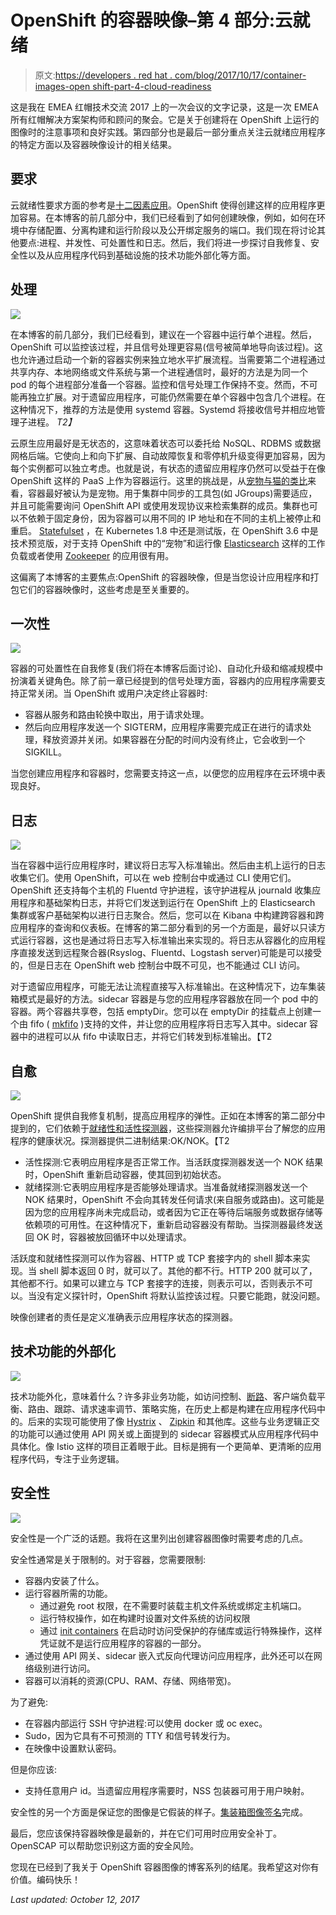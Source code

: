 # OpenShift 的容器映像–第 4 部分:云就绪

> 原文:[https://developers . red hat . com/blog/2017/10/17/container-images-open shift-part-4-cloud-readiness](https://developers.redhat.com/blog/2017/10/17/container-images-openshift-part-4-cloud-readiness)

这是我在 EMEA 红帽技术交流 2017 上的一次会议的文字记录，这是一次 EMEA 所有红帽解决方案架构师和顾问的聚会。它是关于创建将在 OpenShift 上运行的图像时的注意事项和良好实践。第四部分也是最后一部分重点关注云就绪应用程序的特定方面以及容器映像设计的相关结果。

## 要求

云就绪性要求方面的参考是[十二因素应用](https://12factor.net/)。OpenShift 使得创建这样的应用程序更加容易。在本博客的前几部分中，我们已经看到了如何创建映像，例如，如何在环境中存储配置、分离构建和运行阶段以及公开绑定服务的端口。我们现在将讨论其他要点:进程、并发性、可处置性和日志。然后，我们将进一步探讨自我修复、安全性以及从应用程序代码到基础设施的技术功能外部化等方面。

## 处理

![](../Images/b864861ca0cb29cec4466d0c33d518be.png)

在本博客的前几部分，我们已经看到，建议在一个容器中运行单个进程。然后，OpenShift 可以监控该过程，并且信号处理更容易(信号被简单地导向该过程)。这也允许通过启动一个新的容器实例来独立地水平扩展流程。当需要第二个进程通过共享内存、本地网络或文件系统与第一个进程通信时，最好的方法是为同一个 pod 的每个进程部分准备一个容器。监控和信号处理工作保持不变。然而，不可能再独立扩展。对于遗留应用程序，可能仍然需要在单个容器中包含几个进程。在这种情况下，推荐的方法是使用 systemd 容器。Systemd 将接收信号并相应地管理子进程。 *T2】*

云原生应用最好是无状态的，这意味着状态可以委托给 NoSQL、RDBMS 或数据网格后端。它使向上和向下扩展、自动故障恢复和零停机升级变得更加容易，因为每个实例都可以独立考虑。也就是说，有状态的遗留应用程序仍然可以受益于在像 OpenShift 这样的 PaaS 上作为容器运行。这里的挑战是，从[宠物与猫的类比](http://cloudscaling.com/blog/cloud-computing/the-history-of-pets-vs-cattle/)来看，容器最好被认为是宠物。用于集群中同步的工具包(如 JGroups)需要适应，并且可能需要询问 OpenShift API 或使用发现协议来检索集群的成员。集群也可以不依赖于固定身份，因为容器可以用不同的 IP 地址和在不同的主机上被停止和重启。 [Statefulset](https://kubernetes.io/docs/concepts/workloads/controllers/statefulset/) ，在 Kubernetes 1.8 中还是测试版，在 OpenShift 3.6 中是技术预览版，对于支持 OpenShift 中的“宠物”和运行像 [Elasticsearch](https://www.elastic.co/products/elasticsearch) 这样的工作负载或者使用 [Zookeeper](https://zookeeper.apache.org/) 的应用很有用。

这偏离了本博客的主要焦点:OpenShift 的容器映像，但是当您设计应用程序和打包它们的容器映像时，这些考虑是至关重要的。

## 一次性

![](../Images/f119c71a1c8a376d7e9c2d5970abf483.png)

容器的可处置性在自我修复(我们将在本博客后面讨论)、自动化升级和缩减规模中扮演着关键角色。除了前一章已经提到的信号处理方面，容器内的应用程序需要支持正常关闭。当 OpenShift 或用户决定终止容器时:

*   容器从服务和路由轮换中取出，用于请求处理。
*   然后向应用程序发送一个 SIGTERM，应用程序需要完成正在进行的请求处理，释放资源并关闭。如果容器在分配的时间内没有终止，它会收到一个 SIGKILL。

当您创建应用程序和容器时，您需要支持这一点，以便您的应用程序在云环境中表现良好。

## 日志

![](../Images/e35f173475de74de02e2f4e6b42feb82.png)

当在容器中运行应用程序时，建议将日志写入标准输出。然后由主机上运行的日志收集它们。使用 OpenShift，可以在 web 控制台中或通过 CLI 使用它们。OpenShift 还支持每个主机的 Fluentd 守护进程，该守护进程从 journald 收集应用程序和基础架构日志，并将它们发送到运行在 OpenShift 上的 Elasticsearch 集群或客户基础架构以进行日志聚合。然后，您可以在 Kibana 中构建跨容器和跨应用程序的查询和仪表板。在博客的第二部分看到的另一个方面是，最好以只读方式运行容器，这也是通过将日志写入标准输出来实现的。将日志从容器化的应用程序直接发送到远程聚合器(Rsyslog、Fluentd、Logstash server)可能是可以接受的，但是日志在 OpenShift web 控制台中既不可见，也不能通过 CLI 访问。

对于遗留应用程序，可能无法让流程直接写入标准输出。在这种情况下，边车集装箱模式是最好的方法。sidecar 容器是与您的应用程序容器放在同一个 pod 中的容器。两个容器共享卷，包括 emptyDir。您可以在 emptyDir 的挂载点上创建一个由 fifo ( [mkfifo](http://man7.org/linux/man-pages/man3/mkfifo.3.html) )支持的文件，并让您的应用程序将日志写入其中。sidecar 容器中的进程可以从 fifo 中读取日志，并将它们转发到标准输出。【T2

## 自愈

![](../Images/e5d9d05008d68e31944e6700245938e5.png)

OpenShift 提供自我修复机制，提高应用程序的弹性。正如在本博客的第二部分中提到的，它们依赖于[就绪性和活性探测器](https://docs.openshift.com/container-platform/3.6/dev_guide/application_health.html)，这些探测器允许编排平台了解您的应用程序的健康状况。探测器提供二进制结果:OK/NOK。【T2

*   活性探测:它表明应用程序是否正常工作。当活跃度探测器发送一个 NOK 结果时，OpenShift 重新启动容器，使其回到初始状态。
*   就绪探测:它表明应用程序是否能够处理请求。当准备就绪探测器发送一个 NOK 结果时，OpenShift 不会向其转发任何请求(来自服务或路由)。这可能是因为您的应用程序尚未完成启动，或者因为它正在等待后端服务或数据存储等依赖项的可用性。在这种情况下，重新启动容器没有帮助。当探测器最终发送回 OK 时，容器被放回循环中以处理请求。

活跃度和就绪性探测可以作为容器、HTTP 或 TCP 套接字内的 shell 脚本来实现。当 shell 脚本返回 0 时，就可以了。其他的都不行。HTTP 200 就可以了，其他都不行。如果可以建立与 TCP 套接字的连接，则表示可以，否则表示不可以。当没有定义探针时，OpenShift 将默认监控该过程。只要它能跑，就没问题。

映像创建者的责任是定义准确表示应用程序状态的探测器。

## 技术功能的外部化

![](../Images/c4fda7b54f2971ff4cdcdc215b6bc4b1.png)

技术功能外化，意味着什么？许多非业务功能，如访问控制、[断路](https://en.wikipedia.org/wiki/Circuit_breaker_design_pattern)、客户端负载平衡、路由、跟踪、请求速率调节、策略实施，在历史上都是构建在应用程序代码中的。后来的实现可能使用了像 [Hystrix](https://github.com/Netflix/Hystrix) 、 [Zipkin](https://github.com/openzipkin/zipkin) 和其他库。这些与业务逻辑正交的功能可以通过使用 API 网关或上面提到的 sidecar 容器模式从应用程序代码中具体化。像 Istio 这样的项目正着眼于此。目标是拥有一个更简单、更清晰的应用程序代码，专注于业务逻辑。

## 安全性

![](../Images/6621a9451e12407dc562e59be557881c.png)

安全性是一个广泛的话题。我将在这里列出创建容器图像时需要考虑的几点。

安全性通常是关于限制的。对于容器，您需要限制:

*   容器内安装了什么。
*   运行容器所需的功能。
    *   通过避免 root 权限，在不需要时装载主机文件系统或绑定主机端口。
    *   运行特权操作，如在构建时设置对文件系统的访问权限
    *   通过 [init containers](https://kubernetes.io/docs/concepts/workloads/pods/init-containers) 在启动时访问受保护的存储库或运行特殊操作，这样凭证就不是运行应用程序的容器的一部分。
*   通过使用 API 网关、sidecar 嵌入式反向代理访问应用程序，此外还可以在网络级别进行访问。
*   容器可以消耗的资源(CPU、RAM、存储、网络带宽)。

为了避免:

*   在容器内部运行 SSH 守护进程:可以使用 docker 或 oc exec。
*   Sudo，因为它具有不可预测的 TTY 和信号转发行为。
*   在映像中设置默认密码。

但是你应该:

*   支持任意用户 id。当遗留应用程序需要时，NSS 包装器可用于用户映射。

安全性的另一个方面是保证您的图像是它假装的样子。[集装箱图像签名](https://docs.openshift.com/container-platform/3.6/admin_guide/image_signatures.html)完成。

最后，您应该保持容器映像是最新的，并在它们可用时应用安全补丁。OpenSCAP 可以帮助您识别这方面的安全风险。

您现在已经到了我关于 OpenShift 容器图像的博客系列的结尾。我希望这对你有价值。编码快乐！

*Last updated: October 12, 2017*